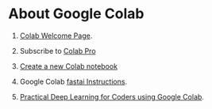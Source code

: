 # About Google Colab

1. [Colab Welcome Page](https://colab.research.google.com/notebooks/welcome.ipynb).

2. Subscribe to [Colab Pro](https://colab.research.google.com/signup?utm_source=faq&utm_medium=link&utm_campaign=what_types_of_gpus)

3. [Create a new Colab notebook](http://colab.research.google.com/#create=true)

4. Google Colab [fastai Instructions](https://forums.fast.ai/t/platform-colab-free-10-month-pro/65525).

5. [Practical Deep Learning for Coders using Google Colab](https://course.fast.ai/start_colab.html).
